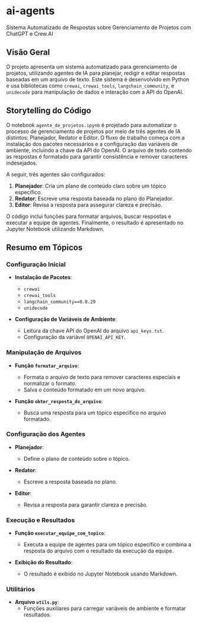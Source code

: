 # ai-agents
Sistema Automatizado de Respostas sobre Gerenciamento de Projetos com ChatGPT e Crew.AI

## Visão Geral

O projeto apresenta um sistema automatizado para gerenciamento de projetos, utilizando agentes de IA para planejar, redigir e editar respostas baseadas em um arquivo de texto. Este sistema é desenvolvido em Python e usa bibliotecas como `crewai`, `crewai_tools`, `langchain_community`, e `unidecode` para manipulação de dados e interação com a API do OpenAI.

## Storytelling do Código

O notebook `agente_de_projetos.ipynb` é projetado para automatizar o processo de gerenciamento de projetos por meio de três agentes de IA distintos: Planejador, Redator e Editor. O fluxo de trabalho começa com a instalação dos pacotes necessários e a configuração das variáveis de ambiente, incluindo a chave da API do OpenAI. O arquivo de texto contendo as respostas é formatado para garantir consistência e remover caracteres indesejados.

A seguir, três agentes são configurados:

1. **Planejador**: Cria um plano de conteúdo claro sobre um tópico específico.
2. **Redator**: Escreve uma resposta baseada no plano do Planejador.
3. **Editor**: Revisa a resposta para assegurar clareza e precisão.

O código inclui funções para formatar arquivos, buscar respostas e executar a equipe de agentes. Finalmente, o resultado é apresentado no Jupyter Notebook utilizando Markdown.

## Resumo em Tópicos

### Configuração Inicial

- **Instalação de Pacotes**:
  - `crewai`
  - `crewai_tools`
  - `langchain_community==0.0.29`
  - `unidecode`
  
- **Configuração de Variáveis de Ambiente**:
  - Leitura da chave API do OpenAI do arquivo `api_keys.txt`.
  - Configuração da variável `OPENAI_API_KEY`.

### Manipulação de Arquivos

- **Função `formatar_arquivo`**:
  - Formata o arquivo de texto para remover caracteres especiais e normalizar o formato.
  - Salva o conteúdo formatado em um novo arquivo.

- **Função `obter_resposta_do_arquivo`**:
  - Busca uma resposta para um tópico específico no arquivo formatado.

### Configuração dos Agentes

- **Planejador**:
  - Define o plano de conteúdo sobre o tópico.
  
- **Redator**:
  - Escreve a resposta baseada no plano.

- **Editor**:
  - Revisa a resposta para garantir clareza e precisão.

### Execução e Resultados

- **Função `executar_equipe_com_topico`**:
  - Executa a equipe de agentes para um tópico específico e combina a resposta do arquivo com o resultado da execução da equipe.
  
- **Exibição do Resultado**:
  - O resultado é exibido no Jupyter Notebook usando Markdown.

### Utilitários

- **Arquivo `utils.py`**:
  - Funções auxiliares para carregar variáveis de ambiente e formatar resultados.
